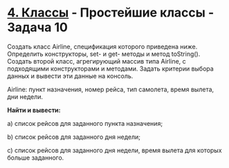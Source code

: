 # [4. Классы](../../../../../) - Простейшие классы - Задача 10

Создать класс Airline, спецификация которого приведена ниже. Определить 
конструкторы, set- и get- методы и метод toString(). Создать второй 
класс, агрегирующий массив типа Airline, с подходящими конструкторами и 
методами. Задать критерии выбора данных и вывести эти данные на 
консоль.

Airline: пункт назначения, номер рейса, тип самолета, время вылета, дни 
недели.

**Найти и вывести:**

a) список рейсов для заданного пункта назначения;

b) список рейсов для заданного дня недели;

c) список рейсов для заданного дня недели, время вылета для которых 
больше заданного.
